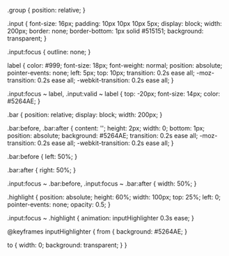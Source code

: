 .group {
 position: relative;
}

.input {
 font-size: 16px;
 padding: 10px 10px 10px 5px;
 display: block;
 width: 200px;
 border: none;
 border-bottom: 1px solid #515151;
 background: transparent;
}

.input:focus {
 outline: none;
}

label {
 color: #999;
 font-size: 18px;
 font-weight: normal;
 position: absolute;
 pointer-events: none;
 left: 5px;
 top: 10px;
 transition: 0.2s ease all;
 -moz-transition: 0.2s ease all;
 -webkit-transition: 0.2s ease all;
}

.input:focus ~ label, .input:valid ~ label {
 top: -20px;
 font-size: 14px;
 color: #5264AE;
}

.bar {
 position: relative;
 display: block;
 width: 200px;
}

.bar:before, .bar:after {
 content: '';
 height: 2px;
 width: 0;
 bottom: 1px;
 position: absolute;
 background: #5264AE;
 transition: 0.2s ease all;
 -moz-transition: 0.2s ease all;
 -webkit-transition: 0.2s ease all;
}

.bar:before {
 left: 50%;
}

.bar:after {
 right: 50%;
}

.input:focus ~ .bar:before, .input:focus ~ .bar:after {
 width: 50%;
}

.highlight {
 position: absolute;
 height: 60%;
 width: 100px;
 top: 25%;
 left: 0;
 pointer-events: none;
 opacity: 0.5;
}

.input:focus ~ .highlight {
 animation: inputHighlighter 0.3s ease;
}

@keyframes inputHighlighter {
 from {
  background: #5264AE;
 }

 to {
  width: 0;
  background: transparent;
 }
}
